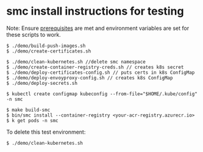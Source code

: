 # smc install instructions for testing

Note: Ensure [prerequisites](https://github.com/deislabs/smc/blob/master/DEMO.md#prerequisites) are met and environment variables are set for these scripts to work.

```console
$ ./demo/build-push-images.sh
$ ./demo/create-certificates.sh

$ ./demo/clean-kubernetes.sh //delete smc namespace
$ ./demo/create-container-registry-creds.sh // creates k8s secret
$ ./demo/deploy-certificates-config.sh // puts certs in k8s ConfigMap
$ ./demo/deploy-envoyproxy-config.sh // creates k8s ConfigMap
$ ./demo/deploy-secrets.sh

$ kubectl create configmap kubeconfig --from-file="$HOME/.kube/config" -n smc

$ make build-smc
$ bin/smc install --container-registry <your-acr-registry.azurecr.io>
$ k get pods -n smc
```

To delete this test environment:
```console
$ ./demo/clean-kubernetes.sh
```
